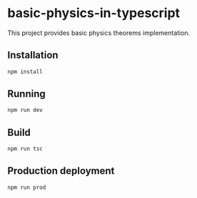 # basic-physics-in-typescript

This project provides basic physics theorems implementation.

## Installation

```bash
npm install
```

## Running

```bash
npm run dev
```

## Build

```bash
npm run tsc
```

## Production deployment

```bash
npm run prod
```
